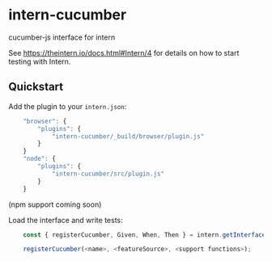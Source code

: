 # intern-cucumber
cucumber-js interface for intern

See https://theintern.io/docs.html#Intern/4 for details on how to start testing with Intern.

## Quickstart

Add the plugin to your `intern.json`:

```js
    "browser": {
        "plugins": {
            "intern-cucumber/_build/browser/plugin.js"
        }
    }
    "node": {
        "plugins": {
            "intern-cucumber/src/plugin.js"
        }
    }
```
(npm support coming soon)

Load the interface and write tests:
```js
    const { registerCucumber, Given, When, Then } = intern.getInterface('cucumber');

    registerCucumber(<name>, <featureSource>, <support functions>);
```